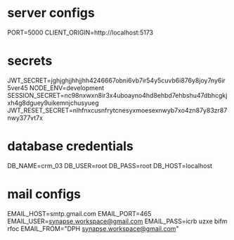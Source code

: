# server configs
PORT=5000
CLIENT_ORIGIN=http://localhost:5173

# secrets
JWT_SECRET=jghjghjjhhjjhh4246667obni6vb7ir54y5cuvb6i876y8joy7ny6ir5ver45
NODE_ENV=development
SESSION_SECRET=nc98nxwxn8ir3x4uboayno4hd8ehbd7ehbshu47dbhcgkjxh4g8dguey9uikemnjchusyueg
JWT_RESET_SECRET=nlhfnxcusnfrytcnesyxmoesexnwyb7xo4zn87y83zr87nwy377vt7x

# database credentials
DB_NAME=crm_03
DB_USER=root
DB_PASS=root
DB_HOST=localhost


# mail configs
EMAIL_HOST=smtp.gmail.com
EMAIL_PORT=465 
EMAIL_USER=synapse.workspace@gmail.com
EMAIL_PASS=icrb uzxe bifm rfoc
EMAIL_FROM="DPH <synapse.workspace@gmail.com>"
